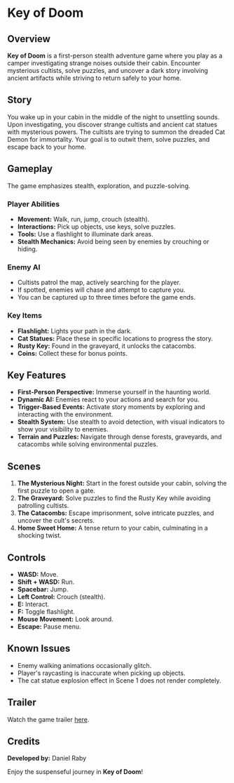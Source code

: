 # Key of Doom

## Overview
**Key of Doom** is a first-person stealth adventure game where you play as a camper investigating strange noises outside their cabin. Encounter mysterious cultists, solve puzzles, and uncover a dark story involving ancient artifacts while striving to return safely to your home.

## Story
You wake up in your cabin in the middle of the night to unsettling sounds. Upon investigating, you discover strange cultists and ancient cat statues with mysterious powers. The cultists are trying to summon the dreaded Cat Demon for immortality. Your goal is to outwit them, solve puzzles, and escape back to your home.

## Gameplay
The game emphasizes stealth, exploration, and puzzle-solving. 

### Player Abilities
- **Movement:** Walk, run, jump, crouch (stealth).
- **Interactions:** Pick up objects, use keys, solve puzzles.
- **Tools:** Use a flashlight to illuminate dark areas.
- **Stealth Mechanics:** Avoid being seen by enemies by crouching or hiding.

### Enemy AI
- Cultists patrol the map, actively searching for the player.
- If spotted, enemies will chase and attempt to capture you.
- You can be captured up to three times before the game ends.

### Key Items
- **Flashlight:** Lights your path in the dark.
- **Cat Statues:** Place these in specific locations to progress the story.
- **Rusty Key:** Found in the graveyard, it unlocks the catacombs.
- **Coins:** Collect these for bonus points.

## Key Features
- **First-Person Perspective:** Immerse yourself in the haunting world.
- **Dynamic AI:** Enemies react to your actions and search for you.
- **Trigger-Based Events:** Activate story moments by exploring and interacting with the environment.
- **Stealth System:** Use stealth to avoid detection, with visual indicators to show your visibility to enemies.
- **Terrain and Puzzles:** Navigate through dense forests, graveyards, and catacombs while solving environmental puzzles.

## Scenes
1. **The Mysterious Night:** Start in the forest outside your cabin, solving the first puzzle to open a gate.
2. **The Graveyard:** Solve puzzles to find the Rusty Key while avoiding patrolling cultists.
3. **The Catacombs:** Escape imprisonment, solve intricate puzzles, and uncover the cult's secrets.
4. **Home Sweet Home:** A tense return to your cabin, culminating in a shocking twist.

## Controls
- **WASD:** Move.
- **Shift + WASD:** Run.
- **Spacebar:** Jump.
- **Left Control:** Crouch (stealth).
- **E:** Interact.
- **F:** Toggle flashlight.
- **Mouse Movement:** Look around.
- **Escape:** Pause menu.

## Known Issues
- Enemy walking animations occasionally glitch.
- Player's raycasting is inaccurate when picking up objects.
- The cat statue explosion effect in Scene 1 does not render completely.

## Trailer
Watch the game trailer [here](https://www.youtube.com/watch?v=dVxIHq_sbMs).

## Credits
**Developed by:** Daniel Raby

Enjoy the suspenseful journey in **Key of Doom**!
